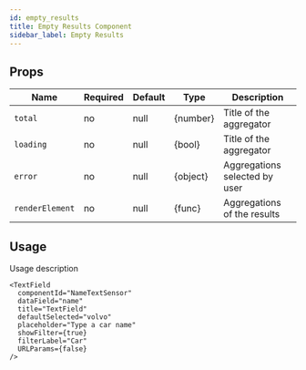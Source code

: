 ```yaml
---
id: empty_results
title: Empty Results Component
sidebar_label: Empty Results
---
```


## Props

| Name              | Required  | Default       | Type      | Description             |
| ------------------|-----------|---------------| ----------|-------------|
| ``total``         | no        | null          | {number}  | Title of the aggregator |
| ``loading``       | no        | null          | {bool}  | Title of the aggregator |
| ``error``         | no        | null          | {object}   | Aggregations selected by user |
| ``renderElement`` | no        | null          | {func}    | Aggregations of the results |


## Usage

Usage description 
```
<TextField
  componentId="NameTextSensor"
  dataField="name"
  title="TextField"
  defaultSelected="volvo"
  placeholder="Type a car name"
  showFilter={true}
  filterLabel="Car"
  URLParams={false}
/>
```